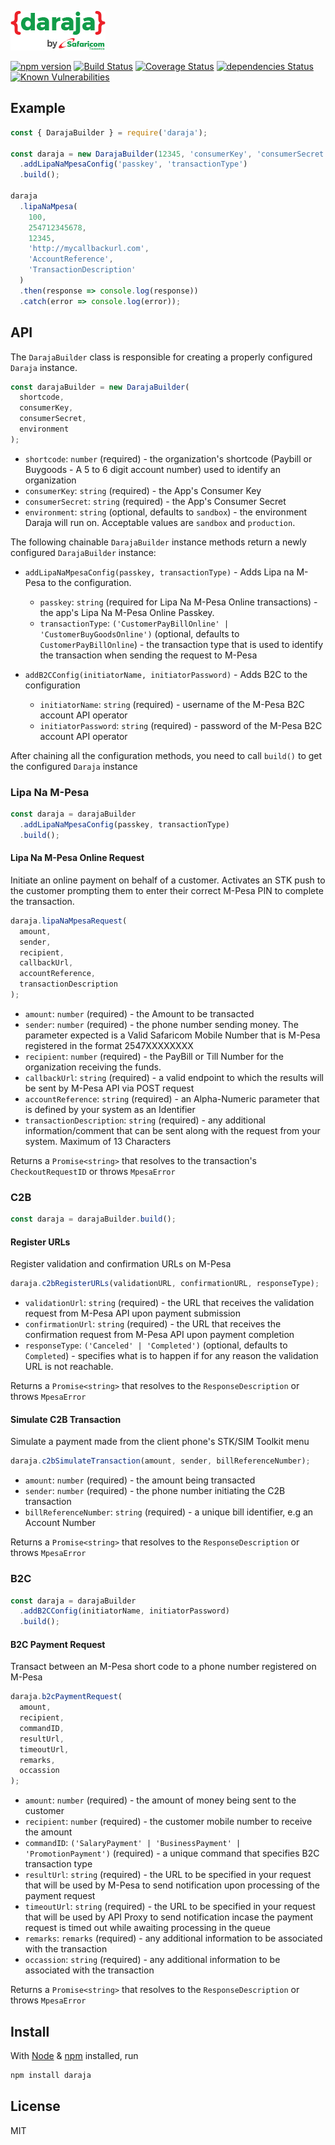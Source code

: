 ![Daraja Logo](/img/daraja.png)

[![npm version](https://badge.fury.io/js/daraja.svg)](https://badge.fury.io/js/daraja)
[![Build Status](https://travis-ci.com/austinewuncler/daraja.svg?branch=master)](https://travis-ci.com/austinewuncler/daraja)
[![Coverage Status](https://coveralls.io/repos/github/austinewuncler/daraja/badge.svg?branch=master)](https://coveralls.io/github/austinewuncler/daraja?branch=master)
[![dependencies Status](https://david-dm.org/austinewuncler/daraja/status.svg)](https://david-dm.org/austinewuncler/daraja)
[![Known Vulnerabilities](https://snyk.io/test/github/austinewuncler/daraja/badge.svg)](https://snyk.io/test/github/austinewuncler/daraja)

## Example

```javascript
const { DarajaBuilder } = require('daraja');

const daraja = new DarajaBuilder(12345, 'consumerKey', 'consumerSecret')
  .addLipaNaMpesaConfig('passkey', 'transactionType')
  .build();

daraja
  .lipaNaMpesa(
    100,
    254712345678,
    12345,
    'http://mycallbackurl.com',
    'AccountReference',
    'TransactionDescription'
  )
  .then(response => console.log(response))
  .catch(error => console.log(error));
```

## API

The `DarajaBuilder` class is responsible for creating a properly configured
`Daraja` instance.

```javascript
const darajaBuilder = new DarajaBuilder(
  shortcode,
  consumerKey,
  consumerSecret,
  environment
);
```

- `shortcode`: `number` (required) - the organization's shortcode (Paybill or
  Buygoods - A 5 to 6 digit account number) used to identify an organization
- `consumerKey`: `string` (required) - the App's Consumer Key
- `consumerSecret`: `string` (required) - the App's Consumer Secret
- `environment`: `string` (optional, defaults to `sandbox`) - the environment
  Daraja will run on. Acceptable values are `sandbox` and `production`.

The following chainable `DarajaBuilder` instance methods return a newly
configured `DarajaBuilder` instance:

- `addLipaNaMpesaConfig(passkey, transactionType)` - Adds Lipa na M-Pesa to the
  configuration.

  - `passkey`: `string` (required for Lipa Na M-Pesa Online transactions) -
    the app's Lipa Na M-Pesa Online Passkey.
  - `transactionType`: `('CustomerPayBillOnline' | 'CustomerBuyGoodsOnline')`
    (optional, defaults to `CustomerPayBillOnline`) - the transaction type that
    is used to identify the transaction when sending the request to M-Pesa

- `addB2CConfig(initiatorName, initiatorPassword)` - Adds B2C to the
  configuration
  - `initiatorName`: `string` (required) - username of the M-Pesa B2C account
    API operator
  - `initiatorPassword`: `string` (required) - password of the M-Pesa B2C
    account API operator

After chaining all the configuration methods, you need to call `build()` to get
the configured `Daraja` instance

### Lipa Na M-Pesa

```javascript
const daraja = darajaBuilder
  .addLipaNaMpesaConfig(passkey, transactionType)
  .build();
```

#### Lipa Na M-Pesa Online Request

Initiate an online payment on behalf of a customer. Activates an STK push to
the customer prompting them to enter their correct M-Pesa PIN to complete the
transaction.

```javascript
daraja.lipaNaMpesaRequest(
  amount,
  sender,
  recipient,
  callbackUrl,
  accountReference,
  transactionDescription
);
```

- `amount`: `number` (required) - the Amount to be transacted
- `sender`: `number` (required) - the phone number sending money. The parameter
  expected is a Valid Safaricom Mobile Number that is M-Pesa registered in the
  format 2547XXXXXXXX
- `recipient`: `number` (required) - the PayBill or Till Number for the
  organization receiving the funds.
- `callbackUrl`: `string` (required) - a valid endpoint to which the results
  will be sent by M-Pesa API via POST request
- `accountReference`: `string` (required) - an Alpha-Numeric parameter that is
  defined by your system as an Identifier
- `transactionDescription`: `string` (required) - any additional
  information/comment that can be sent along with the request from your system.
  Maximum of 13 Characters

Returns a `Promise<string>` that resolves to the transaction's
`CheckoutRequestID` or throws `MpesaError`

### C2B

```javascript
const daraja = darajaBuilder.build();
```

#### Register URLs

Register validation and confirmation URLs on M-Pesa

```javascript
daraja.c2bRegisterURLs(validationURL, confirmationURL, responseType);
```

- `validationUrl`: `string` (required) - the URL that receives the validation
  request from M-Pesa API upon payment submission
- `confirmationUrl`: `string` (required) - the URL that receives the
  confirmation request from M-Pesa API upon payment completion
- `responseType`: `('Canceled' | 'Completed')`
  (optional, defaults to `Completed`) - specifies what is to happen if for any
  reason the validation URL is not reachable.

Returns a `Promise<string>` that resolves to the `ResponseDescription` or
throws `MpesaError`

#### Simulate C2B Transaction

Simulate a payment made from the client phone's STK/SIM Toolkit menu

```javascript
daraja.c2bSimulateTransaction(amount, sender, billReferenceNumber);
```

- `amount`: `number` (required) - the amount being transacted
- `sender`: `number` (required) - the phone number initiating the C2B
  transaction
- `billReferenceNumber`: `string` (required) - a unique bill identifier, e.g an
  Account Number

Returns a `Promise<string>` that resolves to the `ResponseDescription` or
throws `MpesaError`

### B2C

```javascript
const daraja = darajaBuilder
  .addB2CConfig(initiatorName, initiatorPassword)
  .build();
```

#### B2C Payment Request

Transact between an M-Pesa short code to a phone number registered on M-Pesa

```javascript
daraja.b2cPaymentRequest(
  amount,
  recipient,
  commandID,
  resultUrl,
  timeoutUrl,
  remarks,
  occassion
);
```

- `amount`: `number` (required) - the amount of money being sent to the
  customer
- `recipient`: `number` (required) - the customer mobile number to receive the
  amount
- `commandID`: `('SalaryPayment' | 'BusinessPayment' | 'PromotionPayment')`
  (required) - a unique command that specifies B2C transaction type
- `resultUrl`: `string` (required) - the URL to be specified in your request
  that will be used by M-Pesa to send notification upon processing of the
  payment request
- `timeoutUrl`: `string` (required) - the URL to be specified in your request
  that will be used by API Proxy to send notification incase the payment
  request is timed out while awaiting processing in the queue
- `remarks`: `remarks` (required) - any additional information to be associated
  with the transaction
- `occassion`: `string` (required) - any additional information to be
  associated with the transaction

Returns a `Promise<string>` that resolves to the `ResponseDescription` or
throws `MpesaError`

## Install

With [Node](https://nodejs.org/en/) & [npm](https://npmjs.org/) installed, run

```sh
npm install daraja
```

## License

MIT
